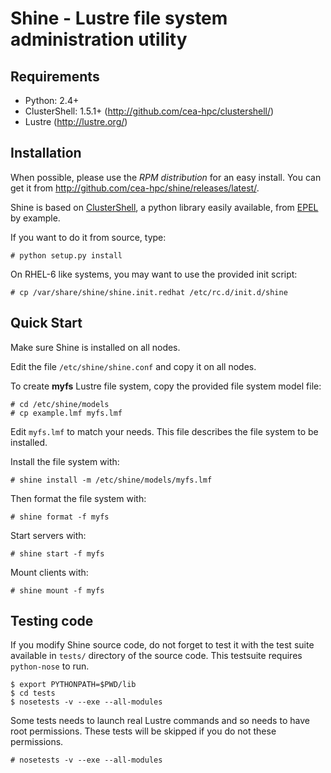 Shine - Lustre file system administration utility
=================================================

Requirements
------------

* Python: 2.4+
* ClusterShell: 1.5.1+ (http://github.com/cea-hpc/clustershell/)
* Lustre (http://lustre.org/)

Installation
------------

When possible, please use the *RPM distribution* for an easy install. You can get
it from http://github.com/cea-hpc/shine/releases/latest/.

Shine is based on [ClusterShell](http://github.com/cea-hpc/clustershell/), a
python library easily available, from [EPEL](https://fedoraproject.org/wiki/EPEL)
by example.

If you want to do it from source, type:

    # python setup.py install

On RHEL-6 like systems, you may want to use the provided init script:

    # cp /var/share/shine/shine.init.redhat /etc/rc.d/init.d/shine

Quick Start
-----------

Make sure Shine is installed on all nodes.

Edit the file `/etc/shine/shine.conf` and copy it on all nodes.

To create **myfs** Lustre file system, copy the provided file system
model file:

    # cd /etc/shine/models
    # cp example.lmf myfs.lmf

Edit `myfs.lmf` to match your needs. This file describes the file system
to be installed.


Install the file system with:

    # shine install -m /etc/shine/models/myfs.lmf

Then format the file system with:

    # shine format -f myfs

Start servers with:

    # shine start -f myfs

Mount clients with:

    # shine mount -f myfs


Testing code
------------

If you modify Shine source code, do not forget to test it with the test suite
available in `tests/` directory of the source code. This testsuite requires
`python-nose` to run.

    $ export PYTHONPATH=$PWD/lib
    $ cd tests
    $ nosetests -v --exe --all-modules

Some tests needs to launch real Lustre commands and so needs to have root permissions.
These tests will be skipped if you do not these permissions.

    # nosetests -v --exe --all-modules
